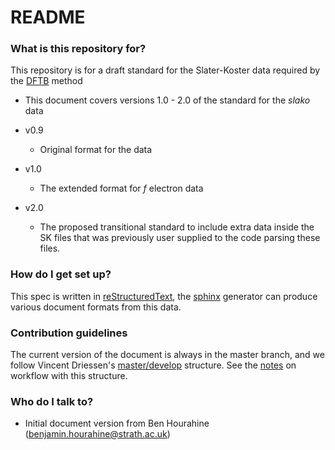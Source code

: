# README #

### What is this repository for? ###

This repository is for a draft standard for the Slater-Koster data
required by the [DFTB](http://www.dftb.org) method

* This document covers versions 1.0 - 2.0 of the standard for the *slako* data

* v0.9
    * Original format for the data

* v1.0

    * The extended format for *f* electron data

* v2.0
    * The proposed transitional standard to include extra data inside the SK
      files that was previously user supplied to the code parsing
      these files.

### How do I get set up? ###

This spec is written in
[reStructuredText](http://docutils.sourceforge.net/rst.html), the
[sphinx](http://www.sphinx-doc.org/) generator can produce various
document formats from this data.

### Contribution guidelines ###

The current version of the document is always in the master branch,
and we follow Vincent Driessen's
[master/develop](http://nvie.com/posts/a-successful-git-branching-model/)
structure. See the
[notes](https://bitbucket.org/dftbplus/fortyxima/src/a5fd8ea501528457db9f26d24bfc332fa0c597d1/doc/devel/guide/gitworkflow.rst?at=develop&fileviewer=file-view-default)
on workflow with this structure.

### Who do I talk to? ###

* Initial document version from Ben Hourahine
  (benjamin.hourahine@strath.ac.uk)
